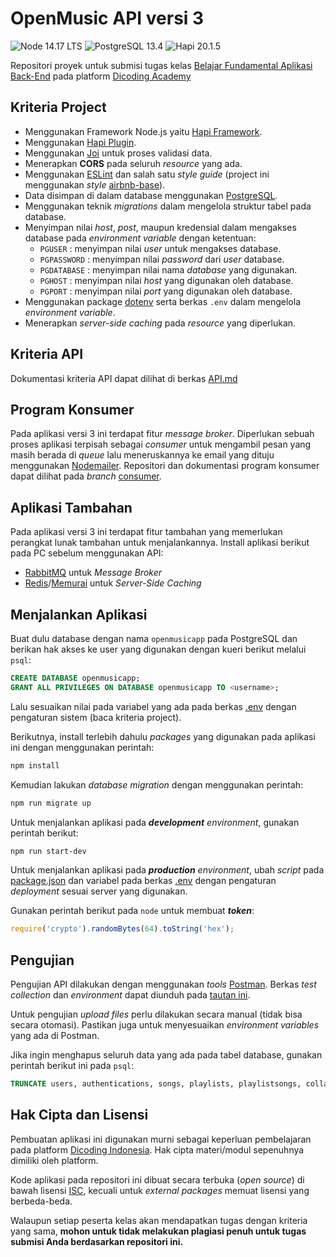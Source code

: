 # OpenMusic API versi 3

![Node 14.17 LTS](https://img.shields.io/badge/Node-14.17_LTS-brightgreen.svg?style=flat-square)
![PostgreSQL 13.4](https://img.shields.io/badge/PostgreSQL-13.4-blue.svg?style=flat-square)
![Hapi 20.1.5](https://img.shields.io/badge/Hapi-20.1.5-orange.svg?style=flat-square)

Repositori proyek untuk submisi tugas kelas [Belajar Fundamental Aplikasi Back-End](https://dicoding.com/academies/271) pada platform [Dicoding Academy](https://dicoding.com)

## Kriteria Project

- Menggunakan Framework Node.js yaitu [Hapi Framework](https://hapi.dev).
- Menggunakan [Hapi Plugin](https://hapi.dev/plugins).
- Menggunakan [Joi](https://joi.dev) untuk proses validasi data.
- Menerapkan **CORS** pada seluruh _resource_ yang ada.
- Menggunakan [ESLint](https://eslint.org) dan salah satu _style guide_ (project ini menggunakan _style_ [airbnb-base](https://github.com/airbnb/javascript)).
- Data disimpan di dalam database menggunakan [PostgreSQL](https://postgresql.org).
- Menggunakan teknik _migrations_ dalam mengelola struktur tabel pada database.
- Menyimpan nilai _host_, _post_, maupun kredensial dalam mengakses database pada _environment variable_ dengan ketentuan:
  - `PGUSER` : menyimpan nilai _user_ untuk mengakses database.
  - `PGPASSWORD` : menyimpan nilai _password_ dari _user_ database.
  - `PGDATABASE` : menyimpan nilai nama _database_ yang digunakan.
  - `PGHOST` : menyimpan nilai _host_ yang digunakan oleh database.
  - `PGPORT` :  menyimpan nilai _port_ yang digunakan oleh database.
- Menggunakan package [dotenv](https://npmjs.com/package/dotenv) serta berkas `.env` dalam mengelola _environment variable_.
- Menerapkan _server-side caching_ pada _resource_ yang diperlukan.

## Kriteria API

Dokumentasi kriteria API dapat dilihat di berkas [API.md](./API.md)

## Program Konsumer

Pada aplikasi versi 3 ini terdapat fitur _message broker_. Diperlukan sebuah proses aplikasi terpisah sebagai _consumer_ untuk mengambil pesan yang masih berada di _queue_ lalu meneruskannya ke email yang dituju menggunakan [Nodemailer](https://nodemailer.com). Repositori dan dokumentasi program konsumer dapat dilihat pada _branch_ [consumer](https://github.com/yogaperdana/Dicoding-OpenMusic-API/tree/consumer).

## Aplikasi Tambahan

Pada aplikasi versi 3 ini terdapat fitur tambahan yang memerlukan perangkat lunak tambahan untuk menjalankannya. Install aplikasi berikut pada PC sebelum menggunakan API:

- [RabbitMQ](https://rabbitmq.com/download.html) untuk _Message Broker_
- [Redis](https://redis.io/download)/[Memurai](https://memurai.com/get-memurai) untuk _Server-Side Caching_

## Menjalankan Aplikasi

Buat dulu database dengan nama `openmusicapp` pada PostgreSQL dan berikan hak akses ke user yang digunakan dengan kueri berikut melalui `psql`:

```sql
CREATE DATABASE openmusicapp;
GRANT ALL PRIVILEGES ON DATABASE openmusicapp TO <username>;
```

Lalu sesuaikan nilai pada variabel yang ada pada berkas [.env](./.env) dengan pengaturan sistem (baca kriteria project).

Berikutnya, install terlebih dahulu _packages_ yang digunakan pada aplikasi ini dengan menggunakan perintah:

```sh
npm install
```

Kemudian lakukan _database migration_ dengan menggunakan perintah:

```sh
npm run migrate up
```

Untuk menjalankan aplikasi pada ***development*** *environment*, gunakan perintah berikut:

```sh
npm run start-dev
```

Untuk menjalankan aplikasi pada ***production*** *environment*, ubah _script_ pada [package.json](./package.json) dan variabel pada berkas [.env](./.env) dengan pengaturan _deployment_ sesuai server yang digunakan.

Gunakan perintah berikut pada `node` untuk membuat ***token***:

```js
require('crypto').randomBytes(64).toString('hex');
```

## Pengujian

Pengujian API dilakukan dengan menggunakan _tools_ [Postman](https://www.postman.com). Berkas _test collection_ dan _environment_ dapat diunduh pada [tautan ini](https://github.com/dicodingacademy/a271-backend-menengah-labs/raw/099-shared-files/03-submission-content/03-open-music-api-v3/OpenMusic%20API%20V3%20Test.zip).

Untuk pengujian _upload files_ perlu dilakukan secara manual (tidak bisa secara otomasi). Pastikan juga untuk menyesuaikan _environment variables_ yang ada di Postman.

Jika ingin menghapus seluruh data yang ada pada tabel database, gunakan perintah berikut ini pada `psql`:

```sql
TRUNCATE users, authentications, songs, playlists, playlistsongs, collaborations;
```

## Hak Cipta dan Lisensi

Pembuatan aplikasi ini digunakan murni sebagai keperluan pembelajaran pada platform [Dicoding Indonesia](https://dicoding.com). Hak cipta materi/modul sepenuhnya dimiliki oleh platform.

Kode aplikasi pada repositori ini dibuat secara terbuka (_open source_) di bawah lisensi [ISC](https://isc.org/licenses), kecuali untuk _external packages_ memuat lisensi yang berbeda-beda.

Walaupun setiap peserta kelas akan mendapatkan tugas dengan kriteria yang sama, **mohon untuk tidak melakukan plagiasi penuh untuk tugas submisi Anda berdasarkan repositori ini.**
